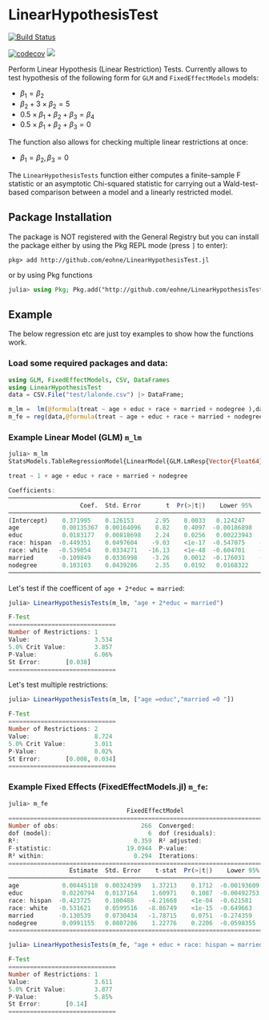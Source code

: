 # LinearHypothesisTest
[![Build Status](https://github.com/eohne/LinearHypothesisTest.jl/actions/workflows/CI.yml/badge.svg)](https://github.com/eohne/LinearHypothesisTest.jl/actions/workflows/CI.yml)

[![codecov](https://codecov.io/github/eohne/LinearHypothesisTest.jl/graph/badge.svg?token=AQ02V5TCFQ)](https://codecov.io/github/eohne/LinearHypothesisTest.jl)
[![][docs-stable-img]][docs-stable-url]    


Perform Linear Hypothesis (Linear Restriction) Tests. Currently allows to test hypothesis of the following form for `GLM` and `FixedEffectModels` models:
 * $` \beta_1 = \beta_2`$
 * $` \beta_2 + 3 \times \beta_2 =5`$
 * $` 0.5 \times \beta_1 + \beta_2 + \beta_3 = \beta_4`$
 * $` 0.5 \times \beta_1 + \beta_2 + \beta_3 = 0`$

The function also allows for checking multiple linear restrictions at once:
 * $` \beta_1 = \beta_2, \beta_3=0`$  

The `LinearHypothesisTests` function either computes a finite-sample F statistic or an asymptotic Chi-squared statistic for carrying out a Wald-test-based comparison between a model and a linearly restricted model.  


## Package Installation

The package is NOT registered with the General Registry but you can install the package either by using the Pkg REPL mode (press `]` to enter):
```
pkg> add http://github.com/eohne/LinearHypothesisTest.jl
```
or by using Pkg functions
```julia
julia> using Pkg; Pkg.add("http://github.com/eohne/LinearHypothesisTest.jl")
```

[docs-stable-img]: https://img.shields.io/badge/docs-dev-blue.svg
[docs-stable-url]: https://eohne.github.io/LinearHypothesisTest.jl/dev/

## Example
The below regression etc are just toy examples to show how the functions work.  


### Load some required packages and data:
```julia
using GLM, FixedEffectModels, CSV, DataFrames
using LinearHypothesisTest
data = CSV.File("test/lalonde.csv") |> DataFrame;

m_lm =  lm(@formula(treat ~ age + educ + race + married + nodegree ),data);
m_fe = reg(data,@formula(treat ~ age + educ + race + married + nodegree  + fe(re74)),Vcov.cluster(:Column1));
```  


### Example Linear Model (GLM) `m_lm` 


```julia
julia> m_lm
StatsModels.TableRegressionModel{LinearModel{GLM.LmResp{Vector{Float64}}, GLM.DensePredChol{Float64, LinearAlgebra.CholeskyPivoted{Float64, Matrix{Float64}, Vector{Int64}}}}, Matrix{Float64}}

treat ~ 1 + age + educ + race + married + nodegree

Coefficients:
─────────────────────────────────────────────────────────────────────────────────
                    Coef.  Std. Error       t  Pr(>|t|)    Lower 95%    Upper 95%
─────────────────────────────────────────────────────────────────────────────────
(Intercept)    0.371995    0.126153      2.95    0.0033   0.124247     0.619744
age            0.00135367  0.00164096    0.82    0.4097  -0.00186898   0.00457632
educ           0.0183177   0.00818698    2.24    0.0256   0.00223943   0.0343959
race: hispan  -0.449351    0.0497604    -9.03    <1e-17  -0.547075    -0.351628
race: white   -0.539054    0.0334271   -16.13    <1e-48  -0.604701    -0.473407
married       -0.109849    0.0336998    -3.26    0.0012  -0.176031    -0.0436663
nodegree       0.103103    0.0439286     2.35    0.0192   0.0168322    0.189373
─────────────────────────────────────────────────────────────────────────────────
```  


Let's test if the coefficent of `age + 2*educ = married`:
```julia
julia> LinearHypothesisTests(m_lm, "age + 2*educ = married")

F-Test
==============================
Number of Restrictions: 1
Value:                  3.534
5.0% Crit Value:        3.857
P-Value:                6.06%
St Error:       [0.038]
==============================
```  


Let's test multiple restrictions: 
```julia
julia> LinearHypothesisTests(m_lm, ["age =educ","married =0 "])

F-Test
==============================
Number of Restrictions: 2
Value:                  8.724
5.0% Crit Value:        3.011
P-Value:                0.02%
St Error:       [0.008, 0.034]
==============================
```

### Example Fixed Effects (FixedEffectModels.jl) `m_fe`:  

```julia
julia> m_fe
                                 FixedEffectModel
==================================================================================
Number of obs:                       266  Converged:                          true
dof (model):                           6  dof (residuals):                     265
R²:                                0.359  R² adjusted:                       0.320
F-statistic:                     19.0944  P-value:                           0.000
R² within:                         0.294  Iterations:                            1
==================================================================================
                 Estimate  Std. Error    t-stat  Pr(>|t|)    Lower 95%   Upper 95%
──────────────────────────────────────────────────────────────────────────────────
age            0.00445118  0.00324399   1.37213    0.1712  -0.00193609   0.0108385
educ           0.0220794   0.0137164    1.60971    0.1087  -0.00492753   0.0490864
race: hispan  -0.423725    0.100488    -4.21668    <1e-04  -0.621581    -0.225869
race: white   -0.531621    0.0599516   -8.86749    <1e-15  -0.649663    -0.413578
married       -0.130539    0.0730434   -1.78715    0.0751  -0.274359     0.0132798
nodegree       0.0991155   0.0807286    1.22776    0.2206  -0.0598355    0.258066
==================================================================================
```  

  
```julia
julia> LinearHypothesisTests(m_fe, "age + educ + race: hispan = married")

F-Test
==============================
Number of Restrictions: 1
Value:                  3.611
5.0% Crit Value:        3.877
P-Value:                5.85%
St Error:       [0.14]
==============================
```